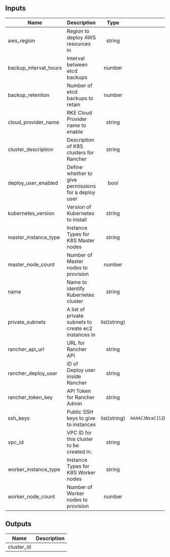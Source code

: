 <!-- BEGINNING OF PRE-COMMIT-TERRAFORM DOCS HOOK -->
## Inputs

| Name | Description | Type | Default | Required |
|------|-------------|:----:|:-----:|:-----:|
| aws\_region | Region to deploy AWS resources in | string | `"us-east-1"` | no |
| backup\_interval\_hours | Interval between etcd backups | number | `"6"` | no |
| backup\_retention | Number of etcd backups to retain | number | `"12"` | no |
| cloud\_provider\_name | RKE Cloud Provider name to enable | string | `"aws"` | no |
| cluster\_description | Description of K8S clusters for Rancher | string | `"Terraform managed RKE cluster"` | no |
| deploy\_user\_enabled | Define whether to give permissions for a deploy user | bool | `"true"` | no |
| kubernetes\_version | Version of Kubernetes to install | string | `"v1.15.5-rancher1-2"` | no |
| master\_instance\_type | Instance Types for K8S Master nodes | string | `"m5a.large"` | no |
| master\_node\_count | Number of Master nodes to provision | number | `"3"` | no |
| name | Name to identify Kubernetes cluster | string | n/a | yes |
| private\_subnets | A list of private subnets to create ec2 instances in | list(string) | n/a | yes |
| rancher\_api\_url | URL for Rancher API | string | n/a | yes |
| rancher\_deploy\_user | ID of Deploy user inside Rancher | string | n/a | yes |
| rancher\_token\_key | API Token for Rancher Admin | string | n/a | yes |
| ssh\_keys | Public SSH keys to give to instances | list(string) | `[ "ssh-ed25519 AAAAC3NzaC1lZDI1NTE5AAAAIN5O7k6gRYCU7YPkCH6dyXVW10izMAkDAQtQxNxdRE22 drpebcak" ]` | no |
| vpc\_id | VPC ID for this cluster to be created in. | string | n/a | yes |
| worker\_instance\_type | Instance Types for K8S Worker nodes | string | `"m5a.large"` | no |
| worker\_node\_count | Number of Worker nodes to provision | number | `"3"` | no |

## Outputs

| Name | Description |
|------|-------------|
| cluster\_id |  |

<!-- END OF PRE-COMMIT-TERRAFORM DOCS HOOK -->
